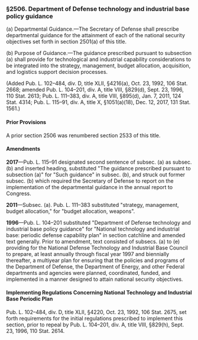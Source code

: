 ### §2506. Department of Defense technology and industrial base policy guidance ###

(a) Departmental Guidance.—The Secretary of Defense shall prescribe departmental guidance for the attainment of each of the national security objectives set forth in section 2501(a) of this title.

(b) Purpose of Guidance.—The guidance prescribed pursuant to subsection (a) shall provide for technological and industrial capability considerations to be integrated into the strategy, management, budget allocation, acquisition, and logistics support decision processes.

(Added Pub. L. 102–484, div. D, title XLII, §4216(a), Oct. 23, 1992, 106 Stat. 2668; amended Pub. L. 104–201, div. A, title VIII, §829(d), Sept. 23, 1996, 110 Stat. 2613; Pub. L. 111–383, div. A, title VIII, §895(d), Jan. 7, 2011, 124 Stat. 4314; Pub. L. 115–91, div. A, title X, §1051(a)(18), Dec. 12, 2017, 131 Stat. 1561.)

#### Prior Provisions ####

A prior section 2506 was renumbered section 2533 of this title.

#### Amendments ####

**2017**—Pub. L. 115–91 designated second sentence of subsec. (a) as subsec. (b) and inserted heading, substituted "The guidance prescribed pursuant to subsection (a)" for "Such guidance" in subsec. (b), and struck out former subsec. (b) which required the Secretary of Defense to report on the implementation of the departmental guidance in the annual report to Congress.

**2011**—Subsec. (a). Pub. L. 111–383 substituted "strategy, management, budget allocation," for "budget allocation, weapons".

**1996**—Pub. L. 104–201 substituted "Department of Defense technology and industrial base policy guidance" for "National technology and industrial base: periodic defense capability plan" in section catchline and amended text generally. Prior to amendment, text consisted of subsecs. (a) to (e) providing for the National Defense Technology and Industrial Base Council to prepare, at least annually through fiscal year 1997 and biennially thereafter, a multiyear plan for ensuring that the policies and programs of the Department of Defense, the Department of Energy, and other Federal departments and agencies were planned, coordinated, funded, and implemented in a manner designed to attain national security objectives.

#### Implementing Regulations Concerning National Technology and Industrial Base Periodic Plan ####

Pub. L. 102–484, div. D, title XLII, §4220, Oct. 23, 1992, 106 Stat. 2675, set forth requirements for the initial regulations prescribed to implement this section, prior to repeal by Pub. L. 104–201, div. A, title VIII, §829(h), Sept. 23, 1996, 110 Stat. 2614.